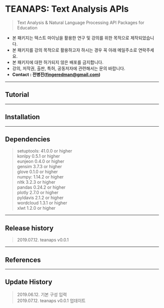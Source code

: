# TEANAPS: Text Analysis APIs
> Text Analysis & Natural Language Processing API Packages for Education

- 본 패키지는 텍스트 마이닝을 활용한 연구 및 강의를 위한 목적으로 제작되었습니다.
- 본 패키지를 강의 목적으로 활용하고자 하시는 경우 꼭 아래 메일주소로 연락주세요.
- 본 패키지에 대한 허가되지 않은 배포를 금지합니다.
- 강의, 저작권, 출판, 특허, 공동저자에 관련해서는 문의 바랍니다.
- **Contact : 전병진(fingeredman@gmail.com)**

---
## Tutorial

---
## Installation

---
## Dependencies
> setuptools: 41.0.0 or higher  
> konlpy 0.5.1 or higher  
> eunjeon 0.4.0 or higher  
> gensim 3.7.3 or higher  
> glove 0.1.0 or higher  
> numpy: 1.14.2 or higher  
> nltk 3.2.3 or higher  
> pandas 0.24.2 or higher  
> plotly 2.7.0 or higher  
> pyldavis 2.1.2 or higher  
> wordcloud 1.3.1 or higher  
> xlwt 1.2.0 or higher

---
## Release history
> 2019.07.12. teanaps v0.0.1  

---
## References

---
## Update History
> 2019.06.12. 기본 구성 입력  
> 2019.07.12. teanaps v0.0.1 업데이트  

